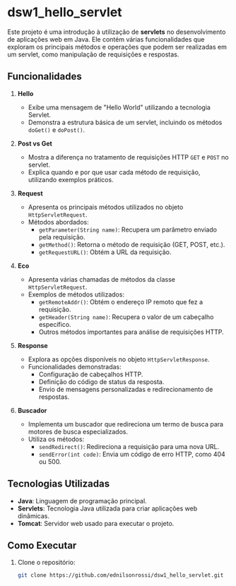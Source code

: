 # dsw1_hello_servlet

Este projeto é uma introdução à utilização de **servlets** no desenvolvimento de aplicações web em Java. Ele contém várias funcionalidades que exploram os principais métodos e operações que podem ser realizadas em um servlet, como manipulação de requisições e respostas.

## Funcionalidades

1. **Hello**
   - Exibe uma mensagem de "Hello World" utilizando a tecnologia Servlet.
   - Demonstra a estrutura básica de um servlet, incluindo os métodos `doGet()` e `doPost()`.


2. **Post vs Get**
   - Mostra a diferença no tratamento de requisições HTTP `GET` e `POST` no servlet.
   - Explica quando e por que usar cada método de requisição, utilizando exemplos práticos.


3. **Request**
   - Apresenta os principais métodos utilizados no objeto `HttpServletRequest`.
   - Métodos abordados:
     - `getParameter(String name)`: Recupera um parâmetro enviado pela requisição.
     - `getMethod()`: Retorna o método de requisição (GET, POST, etc.).
     - `getRequestURL()`: Obtém a URL da requisição.


4. **Eco**
   - Apresenta várias chamadas de métodos da classe `HttpServletRequest`.
   - Exemplos de métodos utilizados:
     - `getRemoteAddr()`: Obtém o endereço IP remoto que fez a requisição.
     - `getHeader(String name)`: Recupera o valor de um cabeçalho específico.
     - Outros métodos importantes para análise de requisições HTTP.

     
5. **Response**
   - Explora as opções disponíveis no objeto `HttpServletResponse`.
   - Funcionalidades demonstradas:
     - Configuração de cabeçalhos HTTP.
     - Definição do código de status da resposta.
     - Envio de mensagens personalizadas e redirecionamento de respostas.


6. **Buscador**
   - Implementa um buscador que redireciona um termo de busca para motores de busca especializados.
   - Utiliza os métodos:
     - `sendRedirect()`: Redireciona a requisição para uma nova URL.
     - `sendError(int code)`: Envia um código de erro HTTP, como 404 ou 500.


## Tecnologias Utilizadas

- **Java**: Linguagem de programação principal.
- **Servlets**: Tecnologia Java utilizada para criar aplicações web dinâmicas.
- **Tomcat**: Servidor web usado para executar o projeto.

## Como Executar

1. Clone o repositório:

   ```bash
   git clone https://github.com/ednilsonrossi/dsw1_hello_servlet.git
